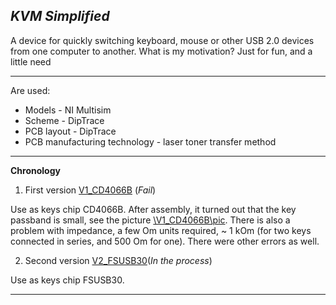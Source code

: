 ***KVM Simplified***
---

A device for quickly switching keyboard, mouse or other USB 2.0 devices from one computer to another. 
What is my motivation? Just for fun, and a little need

---

Are used:
* Models - NI Multisim
* Scheme - DipTrace
* PCB layout - DipTrace
* PCB manufacturing technology - laser toner transfer method

---

**Chronology**

1. First version [V1_CD4066B](https://github.com/Blackghost56/KVM_Simplified/blob/master/V1_CD4066B) (*Fail*)

Use as keys chip CD4066B. After assembly, it turned out that the key passband is small, see the picture [\V1_CD4066B\pic](https://github.com/Blackghost56/KVM_Simplified/blob/master/V1_CD4066B/pic/). 
There is also a problem with impedance, a few Om units required, ~ 1 kOm (for two keys connected in series, and 500 Om for one). There were other errors as well.

2. Second version [V2_FSUSB30](https://github.com/Blackghost56/KVM_Simplified/blob/master/V2_FSUSB30)(*In the process*)

Use as keys chip FSUSB30.

---
